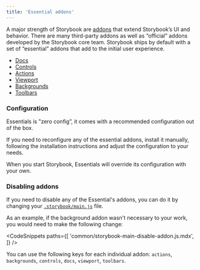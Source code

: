 ```yaml
---
title: 'Essential addons'
---
```


A major strength of Storybook are [addons](/addons/) that extend Storybook’s UI and behavior. There are many third-party addons as well as “official” addons developed by the Storybook core team. Storybook ships by default with a set of “essential” addons that add to the initial user experience.

- [Docs](../writing-docs/introduction.md)
- [Controls](./controls.md)
- [Actions](./actions.md)
- [Viewport](./viewports.md)
- [Backgrounds](./backgrounds.md)
- [Toolbars](./toolbars.md)

### Configuration

Essentials is "zero config”, it comes with a recommended configuration out of the box.

If you need to reconfigure any of the essential addons, install it manually, following the installation instructions and adjust the configuration to your needs.

When you start Storybook, Essentials will override its configuration with your own.

### Disabling addons

If you need to disable any of the Essential's addons, you can do it by changing your [`.storybook/main.js`](../configure/overview.md#configure-story-rendering) file.

As an example, if the background addon wasn't necessary to your work, you would need to make the following change:

<!-- prettier-ignore-start -->

<CodeSnippets
  paths={[
    'common/storybook-main-disable-addon.js.mdx',
  ]}
/>

<!-- prettier-ignore-end -->

<div class="aside">

You can use the following keys for each individual addon: `actions`, `backgrounds`, `controls`, `docs`, `viewport`, `toolbars`.

</div>
